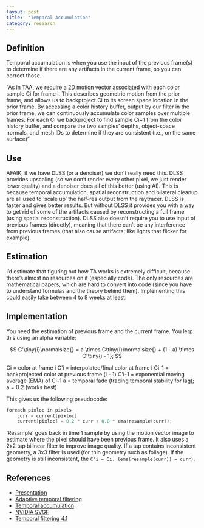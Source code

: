 ```yaml
---
layout: post
title:  "Temporal Accumulation"
category: research 
---
```


## Definition

Temporal accumulation is when you use the input of the previous frame(s) to determine if there are any artifacts in the current frame, so you can correct those.

“As in TAA, we require a 2D motion vector associated with each color sample Ci for frame i. This describes geometric motion from the prior frame, and allows us to backproject Ci to its screen space location in the prior frame. By accessing a color history buffer, output by our filter in the prior frame, we can continuously accumulate color samples over multiple frames. For each Ci we backproject to find sample Ci−1 from the color history buffer, and compare the two samples’ depths, object-space normals, and mesh IDs to determine if they are consistent (i.e., on the same surface)”

## Use

AFAIK, if we have DLSS (or a denoiser) we don’t really need this. DLSS provides upscaling (so we don’t render every other pixel, we just render lower quality) and a denoiser does all of this better (using AI). This is because temporal accumulation, spatial reconstruction and bilateral cleanup are all used to ‘scale up’ the half-res output from the raytracer. DLSS is faster and gives better results. But without DLSS it provides you with a way to get rid of some of the artifacts caused by reconstructing a full frame (using spatial reconstruction). DLSS also doesn’t require you to use input of previous frames (directly), meaning that there can’t be any interference from previous frames (that also cause artifacts; like lights that flicker for example).

## Estimation

I’d estimate that figuring out how TA works is extremely difficult, because there’s almost no resources on it (especially code). The only resources are mathematical papers, which are hard to convert into code (since you have to understand formulas and the theory behind them). Implementing this could easily take between 4 to 8 weeks at least.

## Implementation

You need the estimation of previous frame and the current frame. You lerp this using an alpha variable;

$$
C'\tiny{i}\normalsize{} = a \times C\tiny{i}\normalsize{} + (1 - a) \times C'\tiny{i - 1};
$$

Ci = color at frame i
C’i = interpolated/final color at frame i
Ci-1 = backprojected color at previous frame (i - 1)
C’i-1 = exponential moving average (EMA) of Ci-1
a = temporal fade (trading temporal stability for lag); a = 0.2 (works best)

This gives us the following pseudocode:

```cpp
foreach pixloc in pixels
	curr = current[pixloc]
	current[pixloc] = 0.2 * curr + 0.8 * ema(resample(curr));
```

‘Resample’ goes back in time 1 sample by using the motion vector image to estimate where the pixel should have been previous frame. It also uses a 2x2 tap bilinear filter to improve image quality. If a tap contains inconsistent geometry, a 3x3 filter is used (for thin geometry such as foliage). If the geometry is still inconsistent, the `C'i = Ci. (ema(resample(curr)) = curr)`. 


## References
* [Presentation](https://youtu.be/MyTOGHqyquU?t=1101)
* [Adaptive temporal filtering](https://cg.ivd.kit.edu/publications/2018/adaptive_temporal_filtering/adaptive_temporal_filtering.pdf)
* [Temporal accumulation](https://epubs.surrey.ac.uk/39622/2/accumulation.pdf)
* [NVIDIA SVGF](https://www.highperformancegraphics.org/wp-content/uploads/2017/Papers-Session1/HPG2017_SpatiotemporalVarianceGuidedFiltering.pdf)
* [Temporal filtering 4.1](https://cg.ivd.kit.edu/publications/2017/svgf/svgf_preprint.pdf)
